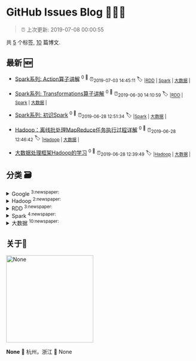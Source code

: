 
# GitHub Issues Blog :tada::tada::tada:
    
> :alarm_clock: 上次更新: 2019-07-08 00:00:55
    
共 [5](https://github.com/shilinlee/blog/labels) 个标签, [10](https://github.com/shilinlee/blog/issues) 篇博文.
## 最新 :new: 
  - [Spark系列: Action算子讲解](https://github.com/shilinlee/blog/issues/10) <sup>0 :speech_balloon:</sup>  			 :alarm_clock:<sub>2019-07-03 14:45:11</sub> 
 :label: 	<sub>|</sub><sub>[RDD](https://github.com/shilinlee/blog/labels/RDD)	|	</sub><sub>[Spark](https://github.com/shilinlee/blog/labels/Spark)	|	</sub><sub>[大数据](https://github.com/shilinlee/blog/labels/%E5%A4%A7%E6%95%B0%E6%8D%AE)	|	</sub>

  - [Spark系列: Transformations算子讲解](https://github.com/shilinlee/blog/issues/9) <sup>0 :speech_balloon:</sup>  			 :alarm_clock:<sub>2019-06-30 14:10:59</sub> 
 :label: 	<sub>|</sub><sub>[RDD](https://github.com/shilinlee/blog/labels/RDD)	|	</sub><sub>[Spark](https://github.com/shilinlee/blog/labels/Spark)	|	</sub><sub>[大数据](https://github.com/shilinlee/blog/labels/%E5%A4%A7%E6%95%B0%E6%8D%AE)	|	</sub>

  - [Spark系列: 初识Spark](https://github.com/shilinlee/blog/issues/8) <sup>0 :speech_balloon:</sup>  			 :alarm_clock:<sub>2019-06-28 12:51:34</sub> 
 :label: 	<sub>|</sub><sub>[Spark](https://github.com/shilinlee/blog/labels/Spark)	|	</sub><sub>[大数据](https://github.com/shilinlee/blog/labels/%E5%A4%A7%E6%95%B0%E6%8D%AE)	|	</sub>

  - [Hadoop：离线批处理MapReduce任务执行过程详解](https://github.com/shilinlee/blog/issues/7) <sup>0 :speech_balloon:</sup>  			 :alarm_clock:<sub>2019-06-28 12:46:42</sub> 
 :label: 	<sub>|</sub><sub>[Hadoop](https://github.com/shilinlee/blog/labels/Hadoop)	|	</sub><sub>[大数据](https://github.com/shilinlee/blog/labels/%E5%A4%A7%E6%95%B0%E6%8D%AE)	|	</sub>

  - [大数据处理框架Hadoop的学习](https://github.com/shilinlee/blog/issues/6) <sup>0 :speech_balloon:</sup>  			 :alarm_clock:<sub>2019-06-28 12:39:49</sub> 
 :label: 	<sub>|</sub><sub>[Hadoop](https://github.com/shilinlee/blog/labels/Hadoop)	|	</sub><sub>[大数据](https://github.com/shilinlee/blog/labels/%E5%A4%A7%E6%95%B0%E6%8D%AE)	|	</sub>

## 分类  :card_file_box: 

<details>
<summary>Google	<sup>3:newspaper:</sup></summary>
- [MapReduce：大型集群上的简化数据处理](https://github.com/shilinlee/blog/issues/5)  <sup>0 :speech_balloon:</sup>  	 :alarm_clock:<sub>2019-06-28 06:14:33</sub> 
- [Bigtable：结构化数据的分布式存储系统](https://github.com/shilinlee/blog/issues/4)  <sup>0 :speech_balloon:</sup>  	 :alarm_clock:<sub>2019-06-28 06:10:36</sub> 
- [The Google File System](https://github.com/shilinlee/blog/issues/3)  <sup>0 :speech_balloon:</sup>  	 :alarm_clock:<sub>2019-06-28 05:58:05</sub> 

</details>

<details>
<summary>Hadoop	<sup>2:newspaper:</sup></summary>
- [Hadoop：离线批处理MapReduce任务执行过程详解](https://github.com/shilinlee/blog/issues/7)  <sup>0 :speech_balloon:</sup>  	 :alarm_clock:<sub>2019-06-28 12:46:42</sub> 
- [大数据处理框架Hadoop的学习](https://github.com/shilinlee/blog/issues/6)  <sup>0 :speech_balloon:</sup>  	 :alarm_clock:<sub>2019-06-28 12:39:49</sub> 

</details>

<details>
<summary>RDD	<sup>3:newspaper:</sup></summary>
- [Spark系列: Action算子讲解](https://github.com/shilinlee/blog/issues/10)  <sup>0 :speech_balloon:</sup>  	 :alarm_clock:<sub>2019-07-03 14:45:11</sub> 
- [Spark系列: Transformations算子讲解](https://github.com/shilinlee/blog/issues/9)  <sup>0 :speech_balloon:</sup>  	 :alarm_clock:<sub>2019-06-30 14:10:59</sub> 
- [Spark系列: 深入理解RDD](https://github.com/shilinlee/blog/issues/1)  <sup>0 :speech_balloon:</sup>  	 :alarm_clock:<sub>2019-06-27 23:56:29</sub> 

</details>

<details>
<summary>Spark	<sup>4:newspaper:</sup></summary>
- [Spark系列: Action算子讲解](https://github.com/shilinlee/blog/issues/10)  <sup>0 :speech_balloon:</sup>  	 :alarm_clock:<sub>2019-07-03 14:45:11</sub> 
- [Spark系列: Transformations算子讲解](https://github.com/shilinlee/blog/issues/9)  <sup>0 :speech_balloon:</sup>  	 :alarm_clock:<sub>2019-06-30 14:10:59</sub> 
- [Spark系列: 初识Spark](https://github.com/shilinlee/blog/issues/8)  <sup>0 :speech_balloon:</sup>  	 :alarm_clock:<sub>2019-06-28 12:51:34</sub> 
- [Spark系列: 深入理解RDD](https://github.com/shilinlee/blog/issues/1)  <sup>0 :speech_balloon:</sup>  	 :alarm_clock:<sub>2019-06-27 23:56:29</sub> 

</details>

<details>
<summary>大数据	<sup>10:newspaper:</sup></summary>
- [Spark系列: Action算子讲解](https://github.com/shilinlee/blog/issues/10)  <sup>0 :speech_balloon:</sup>  	 :alarm_clock:<sub>2019-07-03 14:45:11</sub> 
- [Spark系列: Transformations算子讲解](https://github.com/shilinlee/blog/issues/9)  <sup>0 :speech_balloon:</sup>  	 :alarm_clock:<sub>2019-06-30 14:10:59</sub> 
- [Spark系列: 初识Spark](https://github.com/shilinlee/blog/issues/8)  <sup>0 :speech_balloon:</sup>  	 :alarm_clock:<sub>2019-06-28 12:51:34</sub> 
- [Hadoop：离线批处理MapReduce任务执行过程详解](https://github.com/shilinlee/blog/issues/7)  <sup>0 :speech_balloon:</sup>  	 :alarm_clock:<sub>2019-06-28 12:46:42</sub> 
- [大数据处理框架Hadoop的学习](https://github.com/shilinlee/blog/issues/6)  <sup>0 :speech_balloon:</sup>  	 :alarm_clock:<sub>2019-06-28 12:39:49</sub> 
- [MapReduce：大型集群上的简化数据处理](https://github.com/shilinlee/blog/issues/5)  <sup>0 :speech_balloon:</sup>  	 :alarm_clock:<sub>2019-06-28 06:14:33</sub> 
- [Bigtable：结构化数据的分布式存储系统](https://github.com/shilinlee/blog/issues/4)  <sup>0 :speech_balloon:</sup>  	 :alarm_clock:<sub>2019-06-28 06:10:36</sub> 
- [The Google File System](https://github.com/shilinlee/blog/issues/3)  <sup>0 :speech_balloon:</sup>  	 :alarm_clock:<sub>2019-06-28 05:58:05</sub> 
- [大数据技术关键字](https://github.com/shilinlee/blog/issues/2)  <sup>0 :speech_balloon:</sup>  	 :alarm_clock:<sub>2019-06-28 04:23:47</sub> 
- [Spark系列: 深入理解RDD](https://github.com/shilinlee/blog/issues/1)  <sup>0 :speech_balloon:</sup>  	 :alarm_clock:<sub>2019-06-27 23:56:29</sub> 

</details>

## 关于:boy: 
[<img alt="None" src="https://avatars3.githubusercontent.com/u/22270117?v=4" width="233"/>](https://github.com/shilinlee)

**None**
:round_pushpin: 杭州，浙江
:black_flag: None
